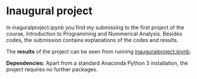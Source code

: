 # Inaugural project

In inaguralproject.ipynb you find my submissing to the first project of the course, Introduction to Programming and Nummerical Analysis. Besides codes, the submission contains explanations of the codes and results.

The **results** of the project can be seen from running [inauguralproject.ipynb](inauguralproject.ipynb).

**Dependencies:** Apart from a standard Anaconda Python 3 installation, the project requires no further packages.